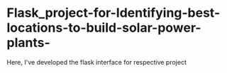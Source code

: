 # Flask_project-for-Identifying-best-locations-to-build-solar-power-plants-
Here, I've developed the flask interface for respective project
